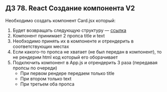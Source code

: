 ## ДЗ 78. React Создание компонента V2
Необходимо создать компонент Card.jsx который:

1. Будет возвращать следующую структуру — [ссылка](https://github.com/junjun-it-courses/react-hw/blob/master/task-1.html)
2. Компонент принимает 2 пропса title и text 
3. Необходимо принять их в компоненте и отрендерить в соответствующих местах 
4. Если какого-то пропса не хватает (не был передан в компонент), то не рендерим html код который его оборачивает 
5. Подключить компонент в App.js и отрендерить 3 раза (передавая пропсы по очереди)
   * При первом рендере передаем только title 
   * При втором только text 
   * При третьем оба пропса